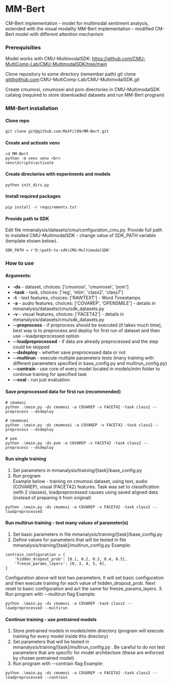 # MM-Bert
CM-Bert implementation - model for multimodal sentiment analysis, extended with the visual modality
MM-Bert implementation - modified CM-Bert model with different attention mechanism


### Prerequisities
Model works with CMU-MultimodalSDK: https://github.com/CMU-MultiComp-Lab/CMU-MultimodalSDK/tree/main <br>

Clone repository to some directory (remember path)
git clone git@github.com:CMU-MultiComp-Lab/CMU-MultimodalSDK.git <br>

Create cmumosi, cmumosei and pom directories in CMU-MultimodalSDK catalog (required to store downloaded datasets and run MM-Bert program)

### MM-Bert installation
#### Clone repo
```
git clone git@github.com:MatFil99/MM-Bert.git
```

#### Create and activate venv
```
cd MM-Bert
python -m venv venv <br>
venv\Scripts\activate 
```

#### Create directories with experiments and models
```
python init_dirs.py
```

#### Install required packages
```
pip install -r requirements.txt
```

#### Provide path to SDK
Edit file mmanalysis/datasets/cmu/configuration_cmu.py.
Provide full path to installed CMU-MultimodalSDK - change value of SDK_PATH variable (template shown below).
```
SDK_PATH = r'D:\path-to-sdk\CMU-MultimodalSDK'
```

### How to use
#### Arguments:
* <b>-ds</b> - dataset, choices: ['cmumosi', 'cmumosei', 'pom']
* <b>-task</b> - task, choices: ['reg', 'mlm', 'class2', 'class7']
* <b>-t</b> - text features, choices: ['RAWTEXT'] - Word Timestamps
* <b>-a</b> - audio features, choices: ['COVAREP', 'OPENSMILE'] - details in mmanalysis/datasets/cmu/sdk_datasets.py
* <b>-v</b> - visual features, choices: ['FACET42'] - details in mmanalysis/datasets/cmu/sdk_datasets.py
* <b>--preprocess</b> - if preprocess should be executed (it takes much time), best way is to preprocess and deploy for first run of dataset and then use 
--loadpreprocessed option
* <b>--loadpreprocessed</b> - if data are already preprocessed and the step could be skipped
* <b>--dsdeploy</b> - whether save preprocessed data or not
* <b>--multirun</b> - execute multiple parameters tests (many training with different parameters specified in base_config.py and multirun_config.py)
* <b>--contrain</b> - use core of every model located in models/mlm folder to continue training for specified task
* <b>--eval</b> - run just evaluation


#### Save preprocessed data for first run (recommended)
```
# cmumosi
python .\main.py -ds cmumosi -a COVAREP -v FACET42 -task class2 --preprocess --dsdeploy

# cmumosei
python .\main.py -ds cmumosei -a COVAREP -v FACET42 -task class2 --preprocess --dsdeploy

# pom
python .\main.py -ds pom -a COVAREP -v FACET42 -task class2 --preprocess --dsdeploy
```

#### Run single training
1. Set parameters in mmanalysis/training/[task]/base_config.py
2. Run program <br>
Example below - training on cmumosi dataset, using text, audio (COVAREP), visual (FACET42) features. Task was set to classification (with 2 classes), loadpreprocessed causes using saved aligned data (instead of preparing it from original) <br>
```
python .\main.py -ds cmumosi -a COVAREP -v FACET42 -task class2 --loadpreprocessed
```

#### Run multirun training - test many values of parameter(s)
1. Set basic parameters in file mmanalysis/training/[task]/base_config.py
2. Define values for parameters that will be tested in file mmanalysis/training/[task]/multirun_config.py
Example: <br>
```
contrain_configuration = {
    'hidden_dropout_prob': [0.1, 0.2, 0.3, 0.4, 0.5],
    'freeze_params_layers': [0, 3, 4, 5, 6],
}
```
Configuration above will test two parameters. It will set basic configuration and then execute training for each value of hidden_dropout_prob. Next reset to basic configuration and act the same for freeze_params_layers.
3. Run program with --multirun flag
Example:
```
python .\main.py -ds cmumosi -a COVAREP -task class2 --loadpreprocessed --multirun
```

#### Continue training - use pretrained models
1. Store pretrained models in models/mlm directory (program will execute training for every model inside this directory)
2. Set parameters that will be tested in mmanalysis/training/[task]/multirun_config.py . Be careful to do not test parameters that are specific for model architecture (these are enforced by chosen pretrained model)
3. Run program with --contrain flag
Example:
```
python .\main.py -ds cmumosi -a COVAREP -v FACET42 -task class2 --loadpreprocessed --contrain
```


